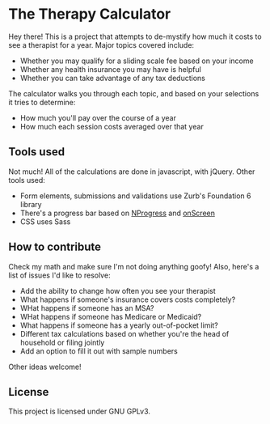 # The Therapy Calculator

Hey there! This is a project that attempts to de-mystify how much it costs to see a therapist for a year. Major topics covered include:

- Whether you may qualify for a sliding scale fee based on your income
- Whether any health insurance you may have is helpful
- Whether you can take advantage of any tax deductions

The calculator walks you through each topic, and based on your selections it tries to determine:
- How much you'll pay over the course of a year
- How much each session costs averaged over that year

## Tools used
Not much! All of the calculations are done in javascript, with jQuery. Other tools used:

- Form elements, submissions and validations use Zurb's Foundation 6 library
- There's a progress bar based on [NProgress](https://github.com/rstacruz/nprogress) and [onScreen](https://github.com/silvestreh/onScreen)
- CSS uses Sass

## How to contribute
Check my math and make sure I'm not doing anything goofy! Also, here's a list of issues I'd like to resolve:

- Add the ability to change how often you see your therapist
- What happens if someone's insurance covers costs completely?
- WHat happens if someone has an MSA?
- WHat happens if someone has Medicare or Medicaid?
- What happens if someone has a yearly out-of-pocket limit?
- Different tax calculations based on whether you're the head of household or filing jointly
- Add an option to fill it out with sample numbers

Other ideas welcome!

## License

This project is licensed under GNU GPLv3.